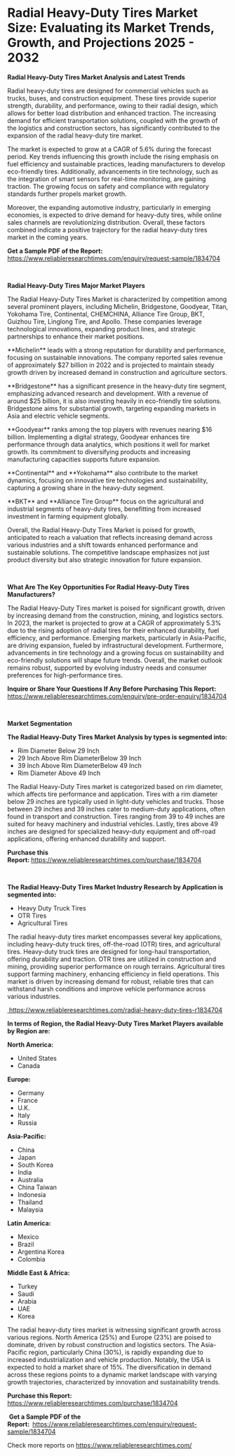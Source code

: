 <p><h1>Radial Heavy-Duty Tires Market Size: Evaluating its Market Trends, Growth, and Projections 2025 - 2032</h1></p><p><strong>Radial Heavy-Duty Tires Market Analysis and Latest Trends</strong></p>
<p><p>Radial heavy-duty tires are designed for commercial vehicles such as trucks, buses, and construction equipment. These tires provide superior strength, durability, and performance, owing to their radial design, which allows for better load distribution and enhanced traction. The increasing demand for efficient transportation solutions, coupled with the growth of the logistics and construction sectors, has significantly contributed to the expansion of the radial heavy-duty tire market.</p><p>The market is expected to grow at a CAGR of 5.6% during the forecast period. Key trends influencing this growth include the rising emphasis on fuel efficiency and sustainable practices, leading manufacturers to develop eco-friendly tires. Additionally, advancements in tire technology, such as the integration of smart sensors for real-time monitoring, are gaining traction. The growing focus on safety and compliance with regulatory standards further propels market growth.</p><p>Moreover, the expanding automotive industry, particularly in emerging economies, is expected to drive demand for heavy-duty tires, while online sales channels are revolutionizing distribution. Overall, these factors combined indicate a positive trajectory for the radial heavy-duty tires market in the coming years.</p></p>
<p><strong>Get a Sample PDF of the Report:&nbsp;</strong> <a href="https://www.reliableresearchtimes.com/enquiry/request-sample/1834704?utm_campaign=2263&utm_medium=2&utm_source=Github&utm_content=ia&utm_term=26032025&utm_id=radial-heavy-duty-tires">https://www.reliableresearchtimes.com/enquiry/request-sample/1834704</a></p>
<p>&nbsp;</p>
<p><strong>Radial Heavy-Duty Tires Major Market Players</strong></p>
<p><p>The Radial Heavy-Duty Tires Market is characterized by competition among several prominent players, including Michelin, Bridgestone, Goodyear, Titan, Yokohama Tire, Continental, CHEMCHINA, Alliance Tire Group, BKT, Guizhou Tire, Linglong Tire, and Apollo. These companies leverage technological innovations, expanding product lines, and strategic partnerships to enhance their market positions.</p><p>**Michelin** leads with a strong reputation for durability and performance, focusing on sustainable innovations. The company reported sales revenue of approximately $27 billion in 2022 and is projected to maintain steady growth driven by increased demand in construction and agriculture sectors.</p><p>**Bridgestone** has a significant presence in the heavy-duty tire segment, emphasizing advanced research and development. With a revenue of around $25 billion, it is also investing heavily in eco-friendly tire solutions. Bridgestone aims for substantial growth, targeting expanding markets in Asia and electric vehicle segments.</p><p>**Goodyear** ranks among the top players with revenues nearing $16 billion. Implementing a digital strategy, Goodyear enhances tire performance through data analytics, which positions it well for market growth. Its commitment to diversifying products and increasing manufacturing capacities supports future expansion.</p><p>**Continental** and **Yokohama** also contribute to the market dynamics, focusing on innovative tire technologies and sustainability, capturing a growing share in the heavy-duty segment.</p><p>**BKT** and **Alliance Tire Group** focus on the agricultural and industrial segments of heavy-duty tires, benefitting from increased investment in farming equipment globally. </p><p>Overall, the Radial Heavy-Duty Tires Market is poised for growth, anticipated to reach a valuation that reflects increasing demand across various industries and a shift towards enhanced performance and sustainable solutions. The competitive landscape emphasizes not just product diversity but also strategic innovation for future expansion.</p></p>
<p>&nbsp;</p>
<p><strong>What Are The Key Opportunities For Radial Heavy-Duty Tires Manufacturers?</strong></p>
<p><p>The Radial Heavy-Duty Tires market is poised for significant growth, driven by increasing demand from the construction, mining, and logistics sectors. In 2023, the market is projected to grow at a CAGR of approximately 5.3% due to the rising adoption of radial tires for their enhanced durability, fuel efficiency, and performance. Emerging markets, particularly in Asia-Pacific, are driving expansion, fueled by infrastructural development. Furthermore, advancements in tire technology and a growing focus on sustainability and eco-friendly solutions will shape future trends. Overall, the market outlook remains robust, supported by evolving industry needs and consumer preferences for high-performance tires.</p></p>
<p><strong>Inquire or Share Your Questions If Any Before Purchasing This Report:</strong> <a href="https://www.reliableresearchtimes.com/enquiry/pre-order-enquiry/1834704?utm_campaign=2263&utm_medium=2&utm_source=Github&utm_content=ia&utm_term=26032025&utm_id=radial-heavy-duty-tires">https://www.reliableresearchtimes.com/enquiry/pre-order-enquiry/1834704</a></p>
<p>&nbsp;</p>
<p><strong>Market Segmentation</strong></p>
<p><strong>The Radial Heavy-Duty Tires Market Analysis by types is segmented into:</strong></p>
<p><ul><li>Rim Diameter Below 29 Inch</li><li>29 Inch Above Rim DiameterBelow 39 Inch</li><li>39 Inch Above Rim DiameterBelow 49 Inch</li><li>Rim Diameter Above 49 Inch</li></ul></p>
<p><p>The Radial Heavy-Duty Tires market is categorized based on rim diameter, which affects tire performance and application. Tires with a rim diameter below 29 inches are typically used in light-duty vehicles and trucks. Those between 29 inches and 39 inches cater to medium-duty applications, often found in transport and construction. Tires ranging from 39 to 49 inches are suited for heavy machinery and industrial vehicles. Lastly, tires above 49 inches are designed for specialized heavy-duty equipment and off-road applications, offering enhanced durability and support.</p></p>
<p><strong>Purchase this Report:&nbsp;</strong><a href="https://www.reliableresearchtimes.com/purchase/1834704?utm_campaign=2263&utm_medium=2&utm_source=Github&utm_content=ia&utm_term=26032025&utm_id=radial-heavy-duty-tires">https://www.reliableresearchtimes.com/purchase/1834704</a></p>
<p>&nbsp;</p>
<p><strong>The Radial Heavy-Duty Tires Market Industry Research by Application is segmented into:</strong></p>
<p><ul><li>Heavy Duty Truck Tires</li><li>OTR Tires</li><li>Agricultural Tires</li></ul></p>
<p><p>The radial heavy-duty tires market encompasses several key applications, including heavy-duty truck tires, off-the-road (OTR) tires, and agricultural tires. Heavy-duty truck tires are designed for long-haul transportation, offering durability and traction. OTR tires are utilized in construction and mining, providing superior performance on rough terrains. Agricultural tires support farming machinery, enhancing efficiency in field operations. This market is driven by increasing demand for robust, reliable tires that can withstand harsh conditions and improve vehicle performance across various industries.</p></p>
<p><a href="https://www.reliableresearchtimes.com/radial-heavy-duty-tires-r1834704?utm_campaign=2263&utm_medium=2&utm_source=Github&utm_content=ia&utm_term=26032025&utm_id=radial-heavy-duty-tires">&nbsp;https://www.reliableresearchtimes.com/radial-heavy-duty-tires-r1834704</a></p>
<p><strong>In terms of Region, the Radial Heavy-Duty Tires Market Players available by Region are:</strong></p>
<p>
    <p> <strong> North America: </strong>
        <ul>
            <li>United States</li>
            <li>Canada</li>
        </ul>
        </p> 
    <p> <strong> Europe: </strong>
        <ul>
            <li>Germany</li>
            <li>France</li>
            <li>U.K.</li>
            <li>Italy</li>
            <li>Russia</li>
        </ul>
        </p> 
    <p> <strong> Asia-Pacific: </strong>
        <ul>
            <li>China</li>
            <li>Japan</li>
            <li>South Korea</li>
            <li>India</li>
            <li>Australia</li>
            <li>China Taiwan</li>
            <li>Indonesia</li>
            <li>Thailand</li>
            <li>Malaysia</li>
        </ul>
        </p> 
    <p> <strong> Latin America: </strong>
        <ul>
            <li>Mexico</li>
            <li>Brazil</li>
            <li>Argentina Korea</li>
            <li>Colombia</li>
        </ul>
        </p> 
    <p> <strong> Middle East & Africa: </strong>
        <ul>
            <li>Turkey</li>
            <li>Saudi</li>
            <li>Arabia</li>
            <li>UAE</li>
            <li>Korea</li>
        </ul>
    </p>
    </p>
<p><p>The radial heavy-duty tires market is witnessing significant growth across various regions. North America (25%) and Europe (23%) are poised to dominate, driven by robust construction and logistics sectors. The Asia-Pacific region, particularly China (30%), is rapidly expanding due to increased industrialization and vehicle production. Notably, the USA is expected to hold a market share of 15%. The diversification in demand across these regions points to a dynamic market landscape with varying growth trajectories, characterized by innovation and sustainability trends.</p></p>
<p><strong>Purchase this Report: </strong><a href="https://www.reliableresearchtimes.com/purchase/1834704?utm_campaign=2263&utm_medium=2&utm_source=Github&utm_content=ia&utm_term=26032025&utm_id=radial-heavy-duty-tires">https://www.reliableresearchtimes.com/purchase/1834704</a></p>
<p>&nbsp;<strong>Get a Sample PDF of the Report:&nbsp;&nbsp;</strong><a href="https://www.reliableresearchtimes.com/enquiry/request-sample/1834704?utm_campaign=2263&utm_medium=2&utm_source=Github&utm_content=ia&utm_term=26032025&utm_id=radial-heavy-duty-tires">https://www.reliableresearchtimes.com/enquiry/request-sample/1834704</a></p>
<p><strong></strong></p>
<p>Check more reports on <a href="https://www.reliableresearchtimes.com/?utm_campaign=2263&utm_medium=2&utm_source=Github&utm_content=ia&utm_term=26032025&utm_id=radial-heavy-duty-tires">https://www.reliableresearchtimes.com/</a></p>